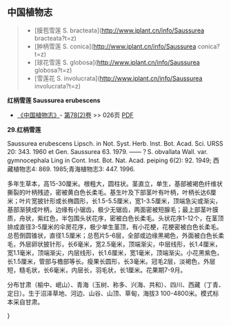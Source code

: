

## 中国植物志

> * [膜苞雪莲  S.  bracteata](http://www.iplant.cn/info/Saussurea bracteata?t=z)
> * [肿柄雪莲  S.  conica](http://www.iplant.cn/info/Saussurea conica?t=z)
> * [球花雪莲  S.  globosa](http://www.iplant.cn/info/Saussurea globosa?t=z)
> * [雪莲花  S.  involucrata](http://www.iplant.cn/info/Saussurea involucrata?t=z)

**红柄雪莲 Saussurea erubescens**

* [《中国植物志》](http://www.iplant.cn/frps)- [第78(2)卷](http://www.iplant.cn/frps/vol/78(2)) >> 026页 [PDF](http://www.iplant.cn/frps/pdf/78(2)/026a.PDF)

**29.红柄雪莲**

Saussurea erubescens Lipsch. in Not. Syst. Herb. Inst. Bot. Acad. Sci. URSS 20: 343. 1960 et Gen. Saussurea 63. 1979. ——？S. obvallata Wall. var. gymnocephala Ling in Cont. Inst. Bot. Nat. Acad. peiping 6(2): 92. 1949; 西藏植物志4: 869. 1985;青海植物志3: 447. 1996.

多年生草本，高15-30厘米。根粗大，圆柱状。茎直立，单生，基部被褐色纤维状撕裂的叶柄残迹，密被黄白色长柔毛。基生叶及下部茎叶有叶柄，叶柄长达6厘米；叶片宽披针形或长椭圆形，长1.5-5.5厘米，宽1-3.5厘米，顶端急尖或渐尖，基部渐狭成叶柄，边缘有小锯齿，极少无锯齿，两面密被短腺毛；最上部茎叶膜质，舟状，紫红色，半包围头状花序，密被白色长柔毛。头状花序1-12个，在茎顶排成直径3-5厘米的伞房花序，极少单生茎顶，有小花梗，花梗密被白色长柔毛。总苞倒圆锥状，直径1.5厘米；总苞片5-6层，全部或边缘黑褐色，外面被白色长柔毛，外层卵状披针形，长6毫米，宽2.5毫米，顶端渐尖，中层线形，长1.4厘米，宽1.1毫米，顶端渐尖，内层线形，长1.6厘米，宽1毫米，顶端渐尖。小花黑紫色，长1.5厘米，管部与檐部等长。瘦果长圆形，长3毫米。冠毛2层，淡褐色，外层短，糙毛状，长6毫米，内层长，羽毛状，长1厘米。花果期7-9月。

分布甘肃（榆中、岷山）、青海（玉树、称多、兴海、共和）、四川、西藏（丁青、定日）。生于沼泽草地、河边、山谷、山顶、草甸，海拔3 100-4800米。模式标本采自甘肃。

}